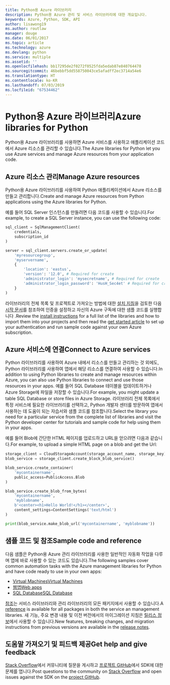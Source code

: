 ```yaml
---
title: Python용 Azure 라이브러리
description: Python용 Azure 관리 및 서비스 라이브러리에 대한 개요입니다.
keywords: Azure, Python, SDK, API
author: lisawong19
ms.author: routlaw
manager: douge
ms.date: 06/01/2017
ms.topic: article
ms.technology: azure
ms.devlang: python
ms.service: multiple
ms.assetid: ''
ms.openlocfilehash: bb17295de2f0272f0525fda5edab87e840764478
ms.sourcegitcommit: 46bebbf5dd558750043ce5afadff2ec3714a54e6
ms.translationtype: HT
ms.contentlocale: ko-KR
ms.lasthandoff: 07/03/2019
ms.locfileid: "67534462"
---
```

# <a name="azure-libraries-for-python"></a><span data-ttu-id="b0df8-104">Python용 Azure 라이브러리</span><span class="sxs-lookup"><span data-stu-id="b0df8-104">Azure libraries for Python</span></span>

<span data-ttu-id="b0df8-105">Python용 Azure 라이브러리를 사용하면 Azure 서비스를 사용하고 애플리케이션 코드에서 Azure 리소스를 관리할 수 있습니다.</span><span class="sxs-lookup"><span data-stu-id="b0df8-105">The Azure libraries for Python let you use Azure services and manage Azure resources from your application code.</span></span> 

## <a name="manage-azure-resources"></a><span data-ttu-id="b0df8-106">Azure 리소스 관리</span><span class="sxs-lookup"><span data-stu-id="b0df8-106">Manage Azure resources</span></span>

<span data-ttu-id="b0df8-107">Python용 Azure 라이브러리를 사용하여 Python 애플리케이션에서 Azure 리소스를 만들고 관리합니다.</span><span class="sxs-lookup"><span data-stu-id="b0df8-107">Create and manage Azure resources from Python applications using the Azure libraries for Python.</span></span>

<span data-ttu-id="b0df8-108">예를 들어 SQL Server 인스턴스를 만들려면 다음 코드를 사용할 수 있습니다.</span><span class="sxs-lookup"><span data-stu-id="b0df8-108">For example, to create a SQL Server instance, you can use the following code:</span></span>

```python
sql_client = SqlManagementClient(
    credentials,
    subscription_id
)

server = sql_client.servers.create_or_update(
    'myresourcegroup',
    'myservername',
    {
        'location': 'eastus',
        'version': '12.0', # Required for create
        'administrator_login': 'mysecretname', # Required for create
        'administrator_login_password': 'HusH_Sec4et' # Required for create
    }
)
```

<span data-ttu-id="b0df8-109">라이브러리의 전체 목록 및 프로젝트로 가져오는 방법에 대한 [설치 지침](python-sdk-azure-install.md)을 검토한 다음 [시작 문서](python-sdk-azure-get-started.yml)를 참조하여 인증을 설정하고 자신의 Azure 구독에 대한 샘플 코드를 실행합니다 .</span><span class="sxs-lookup"><span data-stu-id="b0df8-109">Review the [install instructions](python-sdk-azure-install.md) for a full list of the libraries and how to import them into your projects and then read the [get started article](python-sdk-azure-get-started.yml) to set up your authentication and run sample code against your own Azure subscription.</span></span>

## <a name="connect-to-azure-services"></a><span data-ttu-id="b0df8-110">Azure 서비스에 연결</span><span class="sxs-lookup"><span data-stu-id="b0df8-110">Connect to Azure services</span></span>

<span data-ttu-id="b0df8-111">Python 라이브러리를 사용하여 Azure 내에서 리소스를 만들고 관리하는 것 외에도, Python 라이브러리를 사용하여 앱에서 해당 리소스를 연결하여 사용할 수 있습니다.</span><span class="sxs-lookup"><span data-stu-id="b0df8-111">In addition to using Python libraries to create and manage resources within Azure, you can also use Python libraries to connect and use those resources in your apps.</span></span> <span data-ttu-id="b0df8-112">예를 들어 SQL Database 테이블을 업데이트하거나 Azure Storage에 파일을 저장할 수 있습니다.</span><span class="sxs-lookup"><span data-stu-id="b0df8-112">For example, you might update a table SQL Database or store files in Azure Storage.</span></span> <span data-ttu-id="b0df8-113">라이브러리 전체 목록에서 특정 서비스에 필요한 라이브러리를 선택하고, Python 개발자 센터를 방문하여 앱에서 사용하는 데 도움이 되는 자습서와 샘플 코드를 참조합니다.</span><span class="sxs-lookup"><span data-stu-id="b0df8-113">Select the library you need for a particular service from the complete list of libraries and visit the Python developer center for tutorials and sample code for help using them in your apps.</span></span>

<span data-ttu-id="b0df8-114">예를 들어 Blob에 간단한 HTML 페이지를 업로드하고 URL을 얻으려면 다음과 같습니다.</span><span class="sxs-lookup"><span data-stu-id="b0df8-114">For example, to upload a simple HTML page on a blob and get the Url:</span></span>

```python
storage_client = CloudStorageAccount(storage_account_name, storage_key)
blob_service = storage_client.create_block_blob_service()

blob_service.create_container(
    'mycontainername',
    public_access=PublicAccess.Blob
)

blob_service.create_blob_from_bytes(
    'mycontainername',
    'myblobname',
    b'<center><h1>Hello World!</h1></center>',
    content_settings=ContentSettings('text/html')
)

print(blob_service.make_blob_url('mycontainername', 'myblobname'))
```

## <a name="sample-code-and-reference"></a><span data-ttu-id="b0df8-115">샘플 코드 및 참조</span><span class="sxs-lookup"><span data-stu-id="b0df8-115">Sample code and reference</span></span>
<span data-ttu-id="b0df8-116">다음 샘플은 Python용 Azure 관리 라이브러리를 사용한 일반적인 자동화 작업을 다루며 앱에 바로 사용할 수 있는 코드도 있습니다.</span><span class="sxs-lookup"><span data-stu-id="b0df8-116">The following samples cover common automation tasks with the Azure management libraries for Python and have code ready to use in your own apps:</span></span>
- [<span data-ttu-id="b0df8-117">Virtual Machines</span><span class="sxs-lookup"><span data-stu-id="b0df8-117">Virtual Machines</span></span>](python-sdk-azure-virtual-machine-samples.md)
- [<span data-ttu-id="b0df8-118">웹앱</span><span class="sxs-lookup"><span data-stu-id="b0df8-118">Web apps</span></span>](python-sdk-azure-web-apps-samples.md)
- [<span data-ttu-id="b0df8-119">SQL Database</span><span class="sxs-lookup"><span data-stu-id="b0df8-119">SQL Database</span></span>](python-sdk-azure-sql-database-samples.md)

<span data-ttu-id="b0df8-120">[참조](/python/api/overview/azure)는 서비스 라이브러리와 관리 라이브러리의 모든 패키지에서 사용할 수 있습니다.</span><span class="sxs-lookup"><span data-stu-id="b0df8-120">A [reference](/python/api/overview/azure) is available for all packages in both the service an management libraries.</span></span> <span data-ttu-id="b0df8-121">새 기능, 주요 변경 내용 및 이전 버전에서의 마이그레이션 지침은 [릴리스 정보](python-sdk-azure-release-notes.md)에서 사용할 수 있습니다.</span><span class="sxs-lookup"><span data-stu-id="b0df8-121">New features, breaking changes, and migration instructions from previous versions are available in the [release notes](python-sdk-azure-release-notes.md).</span></span> 

## <a name="get-help-and-give-feedback"></a><span data-ttu-id="b0df8-122">도움말 가져오기 및 피드백 제공</span><span class="sxs-lookup"><span data-stu-id="b0df8-122">Get help and give feedback</span></span>

<span data-ttu-id="b0df8-123">[Stack Overflow](https://stackoverflow.com/questions/tagged/azure-sdk-python)에서 커뮤니티에 질문을 게시하고 [프로젝트 GitHub](https://github.com/Azure/azure-sdk-for-python)에서 SDK에 대한 문제를 엽니다.</span><span class="sxs-lookup"><span data-stu-id="b0df8-123">Post questions to the community on [Stack Overflow](https://stackoverflow.com/questions/tagged/azure-sdk-python) and open issues against the SDK on the [project GitHub](https://github.com/Azure/azure-sdk-for-python).</span></span>
